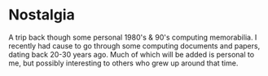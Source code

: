 # Nostalgia

A trip back though some personal 1980's &amp; 90's computing memorabilia. I recently had cause to go through some
computing documents and papers, dating back 20-30 years ago. Much of which will be added is personal to me, but
possibly interesting to others who grew up around that time.
